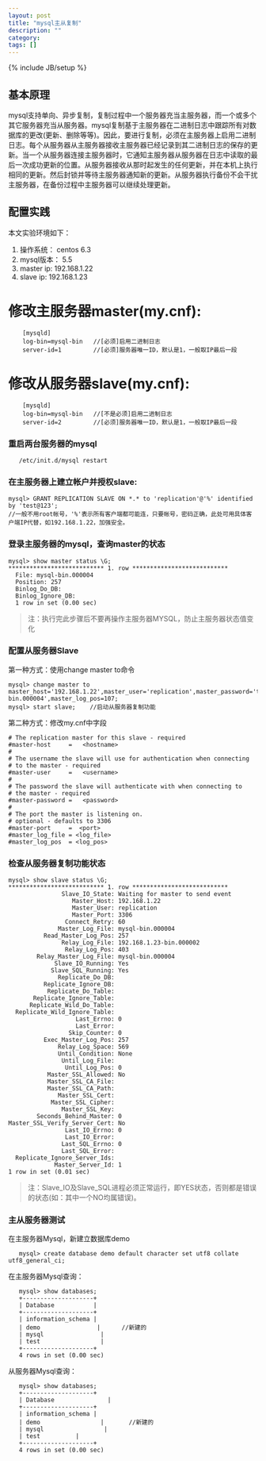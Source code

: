 ```yaml
---
layout: post
title: "mysql主从复制"
description: ""
category: 
tags: []
---
```

{% include JB/setup %}

## 基本原理

mysql支持单向、异步复制，复制过程中一个服务器充当主服务器，而一个或多个其它服务器充当从服务器。mysql复制基于主服务器在二进制日志中跟踪所有对数据库的更改(更新、删除等等)。因此，要进行复制，必须在主服务器上启用二进制日志。每个从服务器从主服务器接收主服务器已经记录到其二进制日志的保存的更新。当一个从服务器连接主服务器时，它通知主服务器从服务器在日志中读取的最后一次成功更新的位置。从服务器接收从那时起发生的任何更新，并在本机上执行相同的更新。然后封锁并等待主服务器通知新的更新。从服务器执行备份不会干扰主服务器，在备份过程中主服务器可以继续处理更新。

## 配置实践
本文实验环境如下：

1. 操作系统： centos 6.3
2. mysql版本： 5.5
3. master ip: 192.168.1.22
4. slave ip: 192.168.1.23

# 修改主服务器master(my.cnf):

```
    [mysqld]
    log-bin=mysql-bin   //[必须]启用二进制日志
    server-id=1         //[必须]服务器唯一ID，默认是1，一般取IP最后一段
```

# 修改从服务器slave(my.cnf):

```
	[mysqld]
    log-bin=mysql-bin   //[不是必须]启用二进制日志
    server-id=2         //[必须]服务器唯一ID，默认是1，一般取IP最后一段
```

### 重启两台服务器的mysql

```
   /etc/init.d/mysql restart
```

### 在主服务器上建立帐户并授权slave:


```
mysql> GRANT REPLICATION SLAVE ON *.* to 'replication'@'%' identified by 'test@123'; 
//一般不用root帐号，'%'表示所有客户端都可能连，只要帐号，密码正确，此处可用具体客户端IP代替，如192.168.1.22，加强安全。
```

### 登录主服务器的mysql，查询master的状态

```
mysql> show master status \G;
*************************** 1. row ***************************
  File: mysql-bin.000004
  Position: 257
  Binlog_Do_DB:
  Binlog_Ignore_DB:
  1 row in set (0.00 sec)
```

>  注：执行完此步骤后不要再操作主服务器MYSQL，防止主服务器状态值变化

### 配置从服务器Slave

第一种方式：使用change master to命令

```
mysql> change master to master_host='192.168.1.22',master_user='replication',master_password='test@123',master_log_file='mysql-bin.000004',master_log_pos=107;
mysql> start slave;    //启动从服务器复制功能
```

第二种方式：修改my.cnf中字段

```
# The replication master for this slave - required
#master-host     =   <hostname>
#
# The username the slave will use for authentication when connecting
# to the master - required
#master-user     =   <username>
#
# The password the slave will authenticate with when connecting to
# the master - required
#master-password =   <password>
#
# The port the master is listening on.
# optional - defaults to 3306
#master-port     =  <port>
#master_log_file = <log_file>
#master_log_pos  = <log_pos>
```

### 检查从服务器复制功能状态

```
mysql> show slave status \G;
*************************** 1. row ***************************
               Slave_IO_State: Waiting for master to send event
                  Master_Host: 192.168.1.22
                  Master_User: replication
                  Master_Port: 3306
                Connect_Retry: 60
              Master_Log_File: mysql-bin.000004
          Read_Master_Log_Pos: 257
               Relay_Log_File: 192.168.1.23-bin.000002
                Relay_Log_Pos: 403
        Relay_Master_Log_File: mysql-bin.000004
             Slave_IO_Running: Yes
            Slave_SQL_Running: Yes
              Replicate_Do_DB:
          Replicate_Ignore_DB:
           Replicate_Do_Table:
       Replicate_Ignore_Table:
      Replicate_Wild_Do_Table:
  Replicate_Wild_Ignore_Table:
                   Last_Errno: 0
                   Last_Error:
                 Skip_Counter: 0
          Exec_Master_Log_Pos: 257
              Relay_Log_Space: 569
              Until_Condition: None
               Until_Log_File:
                Until_Log_Pos: 0
           Master_SSL_Allowed: No
           Master_SSL_CA_File:
           Master_SSL_CA_Path:
              Master_SSL_Cert:
            Master_SSL_Cipher:
               Master_SSL_Key:
        Seconds_Behind_Master: 0
Master_SSL_Verify_Server_Cert: No
                Last_IO_Errno: 0
                Last_IO_Error:
               Last_SQL_Errno: 0
               Last_SQL_Error:
  Replicate_Ignore_Server_Ids:
             Master_Server_Id: 1
1 row in set (0.01 sec)
```
> 注：Slave_IO及Slave_SQL进程必须正常运行，即YES状态，否则都是错误的状态(如：其中一个NO均属错误)。

### 主从服务器测试

在主服务器Mysql，新建立数据库demo

```
   mysql> create database demo default character set utf8 collate utf8_general_ci;
```

在主服务器Mysql查询：

```
   mysql> show databases;
   +--------------------+
   | Database           |
   +--------------------+
   | information_schema |
   | demo                |      //新建的
   | mysql                |
   | test                 |
   +--------------------+
   4 rows in set (0.00 sec)
```

从服务器Mysql查询：

```
   mysql> show databases;
   +--------------------+
   | Database               |
   +--------------------+
   | information_schema |
   | demo                 |       //新建的
   | mysql                 |
   | test          |
   +--------------------+
   4 rows in set (0.00 sec)
```